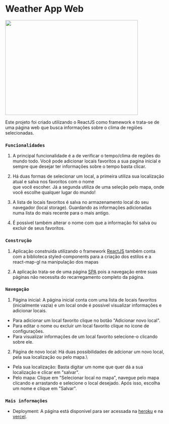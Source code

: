 # Weather App Web

<img src="https://media.giphy.com/media/k0JPEO1JY2kxxAMxeq/giphy.gif" width="420" height="300"/>

Este projeto foi criado utilizando o ReactJS como framework e trata-se de uma página web que busca informações
sobre o clima de regiões selecionadas.

### `Funcionalidades`

1. A principal funcionalidade é a de verificar o tempo/clima de regiões do mundo todo. Você pode adicionar locais favoritos
a sua pagina inicial e sempre que desejar ter informações sobre o tempo basta clicar.

2. Há duas formas de selecionar um local, a primeira utiliza sua localização atual e salva nos favoritos com o nome\
que você escoher. Já a segunda utiliza de uma seleção pelo mapa, onde você escolhe qualquer lugar do mundo!

3. A lista de locais favoritos é salva no armazenamento local do seu navegador (local storage). Guardando as informações
adicionadas numa lista do mais recente para o mais antigo.

4. É possivel também alterar o nome com que a informação foi salva ou excluir de seus favoritos.

### `Construção`

1. Aplicação construida utilizando o framework [ReactJS](https://pt-br.reactjs.org) também conta com a biblioteca
styled-components para a criação dos estilos e a react-map-gl na manipulação dos mapas

2. A aplicação trata-se de uma página [SPA](https://en.wikipedia.org/wiki/Single-page_application) pois a navegação entre
suas páginas não necessita do recarregamento completo da página.

### `Navegação`

1. Página inicial:
  A página inicial conta com uma lista de locais favoritos (inicialmente vazia) e um local onde é possivel visualizar
  informações e adicionar locais.
  * Para adicionar um local favorito clique no botão "Adicionar novo local".
  * Para editar o nome ou excluir um local favorito clique no ícone de configurações.
  * Para visualizar informações de um local favorito selecione-o clicando sobre ele.

2. Página de novo local:
  Há duas possibilidades de adcionar um novo local, pela sua localização ou pelo mapa.\
  * Pela sua localização: Basta digitar um nome que quer dá a sua localização e clicar em "salvar".
  * Pelo mapa: Clique em "Selecionar local no mapa", navegue pelo mapa clicando e arrastando e selecione o local desejado.
  Após isso, escolha um nome e clique em "Salvar".
  
  ### `Mais informações`
  
  * Deployment: A página está disponivel para ser acessada na [heroku](https://weather-app-web1.herokuapp.com) e na [vercel](https://weather-app-lqjafdib5.vercel.app).
